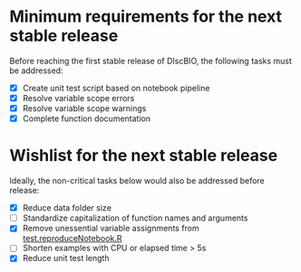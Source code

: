 # Minimum requirements for the next stable release

Before reaching the first stable release of DIscBIO, the following tasks must be addressed:

- [x] Create unit test script based on notebook pipeline
- [x] Resolve variable scope errors
- [x] Resolve variable scope warnings
- [x] Complete function documentation

# Wishlist for the next stable release

Ideally, the non-critical tasks below would also be addressed before release:

- [x] Reduce data folder size
- [ ] Standardize capitalization of function names and arguments
- [x] Remove unessential variable assignments from [test.reproduceNotebook.R](tests/testthat/test.reproduceNotebook.R)
- [ ] Shorten examples with CPU or elapsed time > 5s
- [x] Reduce unit test length
